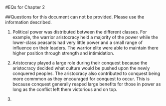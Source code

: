 #EQs for Chapter 2 

##Questions for this document can not be provided. Please use the information described. 

1. Political power was distributed between the different classes. For example, the warrior aristocracy held a majority of the power while the lower-class peasants had very little power and a small range of influence on their leaders. The warrior elite were able to maintain there higher position through strength and intimidation. 

2. Aristocracy played a large role during their conquest because the aristocracy decided what culture would be pushed upon the newly conquered peoples. The aristocracy also contributed to conquest being more commmon as they encouraged for conquest to occur. This is because conquest generally reaped large benefits for those in power as long as the conflict left them victorious and on top. 

3. 
